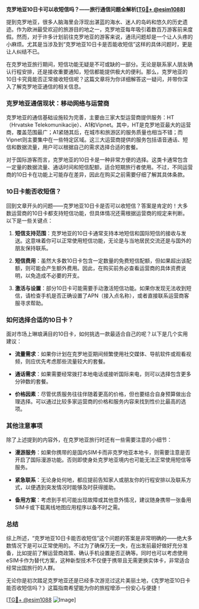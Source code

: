 **克罗地亚10日卡可以收短信吗？——旅行通信问题全解析[[TG💪+ @esim1088](https://t.me/s/esim1088)]**

提到克罗地亚，很多人脑海里会浮现出湛蓝的海水、迷人的岛屿和悠久的历史遗迹。作为欧洲最受欢迎的旅游目的地之一，克罗地亚每年吸引着数百万游客前来度假。然而，对于许多计划前往克罗地亚的游客来说，通讯问题却是一个让人头疼的小麻烦。尤其是当涉及到“克罗地亚10日卡是否能收短信”这样的具体问题时，更是让人纠结不已。

在克罗地亚旅行期间，短信功能无疑是不可或缺的一部分。无论是联系家人朋友确认行程安排，还是接收重要通知，短信都能提供极大的便利。那么，克罗地亚的10日卡究竟能否正常接收短信呢？这篇文章将为你详细解答这一疑问，并带你深入了解克罗地亚通信的相关信息。

### 克罗地亚通信现状：移动网络与运营商

克罗地亚的通信基础设施较为完善，主要由三家大型运营商提供服务：HT（Hrvatske Telekomunikacije）、A1和Vipnet。其中，HT是克罗地亚最大的运营商，覆盖范围最广；A1紧随其后，在城市和旅游区的服务质量也相当不错；而Vipnet则主要集中在一些特定区域。这三大运营商提供的服务包括语音通话、短信和数据流量，用户可以根据自己的需求选择合适的套餐。

对于国际游客而言，克罗地亚的10日卡是一种非常方便的选择。这类卡通常包含一定量的数据流量、通话时间和短信配额，适合短期旅行者使用。不过，不同运营商的10日卡在功能上可能存在差异，因此在购买之前需要仔细了解其具体条款。

### 10日卡能否收短信？

回到文章开头的问题——克罗地亚10日卡是否可以收短信？答案是肯定的！大多数运营商的10日卡都支持短信功能，但具体情况还需根据运营商的规定来判断。以下是一些关键点：

1. **短信支持范围**：克罗地亚的10日卡通常支持本地短信和国际短信的接收与发送。这意味着你可以正常使用短信功能，无论是与当地居民交流还是与国外的朋友保持联系。

2. **短信费用**：虽然大多数10日卡包含一定数量的免费短信配额，但如果超出该配额，则可能会产生额外费用。因此，在购买前务必查看运营商的具体资费说明，以免造成不必要的开支。

3. **激活与设置**：部分10日卡可能需要手动激活短信功能。如果你发现无法收到短信，请检查手机是否正确设置了APN（接入点名称），或者直接联系运营商客服寻求帮助。

### 如何选择合适的10日卡？

面对市场上琳琅满目的10日卡，如何挑选一款最适合自己的呢？以下是几个实用建议：

- **流量需求**：如果你计划在克罗地亚期间频繁使用社交媒体、导航软件或观看视频，则应优先考虑那些流量较大的套餐。
  
- **通话需求**：如果需要经常拨打本地电话或接听国际来电，则可以选择包含更多分钟数的套餐。

- **价格因素**：尽管优质服务往往伴随着更高的价格，但也要结合自身预算做出合理选择。可以通过比较多家运营商的价格和服务内容来找到性价比最高的选项。

### 其他注意事项

除了上述提到的内容外，在克罗地亚旅行时还有一些需要注意的小细节：

- **漫游服务**：如果你携带的是国内SIM卡而非克罗地亚本地卡，则需要注意是否开启了国际漫游功能。否则即使身处克罗地亚境内也可能无法正常使用短信等服务。

- **紧急联系**：无论身处何地，都应提前告知家人或朋友你的行程安排以及联系方式，以便遇到突发情况时能够及时获得援助。

- **备用方案**：考虑到手机可能出现故障或其他意外情况，建议随身携带一张备用SIM卡或下载离线地图应用程序以备不时之需。

### 总结

综上所述，“克罗地亚10日卡能否收短信”这个问题的答案是非常明确的——绝大多数情况下是可以正常使用的。不过为了确保万无一失，在出发前最好做好充分准备，比如提前了解运营商政策、确认手机设置是否正确等。同时也可以考虑使用eSIM卡作为替代方案，这种新型技术不仅便于携带且无需更换实体卡，非常适合经常出国旅行的人群。

无论你是初次踏足克罗地亚还是已经多次游览过这片美丽土地，《克罗地亚10日卡能否收短信吗？》这篇指南希望能为你的旅程增添一份安心与便捷！

[[TG💪+ @esim1088](https://t.me/s/esim1088) ![Image](https://i.postimg.cc/4NQfJmqS/Snipaste-2025-05-13-00-14-12.png)]
